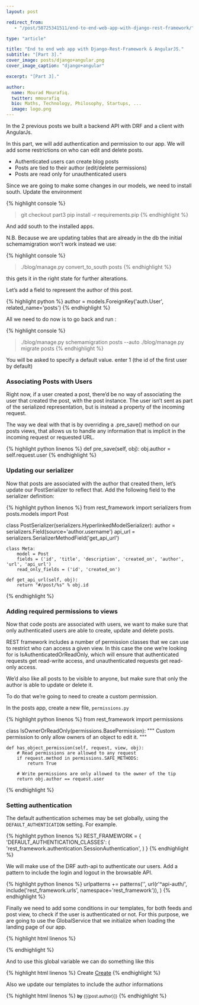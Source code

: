 ```yaml
---
layout: post

redirect_from:
   - "/post/58725341511/end-to-end-web-app-with-django-rest-framework/"

type: "article"

title: "End to end web app with Django-Rest-Framework & AngularJS."
subtitle: "[Part 3]."
cover_image: posts/django+angular.png
cover_image_caption: "django+angular"

excerpt: "[Part 3]."

author:
  name: Mourad Mourafiq.
  twitter: mmourafiq
  bio: Maths, Technology, Philosophy, Startups, ...
  image: logo.png
---
```


In the 2 previous posts we built a backend API with DRF and a client with AngularJs.

In this part, we will add authentication and permission to our app. We will add some restrictions on who can edit and delete posts.

 * Authenticated users can create blog posts
 * Posts are tied to their author (edit/delete permissions)
 * Posts are read only for unauthenticated users

Since we are going to make some changes in our models, we need to install south. Update the environment

{% highlight console %}
>  git checkout part3
>  pip install -r requirements.pip
{% endhighlight %}

And add south to the installed apps.

N.B. Because we are updating tables that are already in the db the initial schemamigration won’t work instead we use:

{% highlight console %}
>  ./blog/manage.py  convert_to_south posts
{% endhighlight %}

this gets it in the right state for further alterations.

Let’s add a field to represent the author of this post.

{% highlight python %}
author = models.ForeignKey('auth.User', related_name='posts')
{% endhighlight %}

All we need to do now is to go back and run :

{% highlight console %}
>  ./blog/manage.py schemamigration posts --auto
>  ./blog/manage.py migrate posts
{% endhighlight %}

You will be asked to specify a default value. enter 1 (the id of the first user by default)

### Associating Posts with Users

Right now, if a user created a post, there’d be no way of associating the user that created the post, with the post instance. The user isn’t sent as part of the serialized representation, but is instead a property of the incoming request.

The way we deal with that is by overriding a .pre_save() method on our posts views, that allows us to handle any information that is implicit in the incoming request or requested URL.

{% highlight python linenos %}
def pre_save(self, obj):
    obj.author = self.request.user
{% endhighlight %}

### Updating our serializer

Now that posts are associated with the author that created them, let’s update our PostSerializer to reflect that. Add the following field to the serializer definition:

{% highlight python linenos %}
from rest_framework import serializers
from posts.models import Post


class PostSerializer(serializers.HyperlinkedModelSerializer):
    author = serializers.Field(source='author.username')
    api_url = serializers.SerializerMethodField('get_api_url')

    class Meta:
        model = Post
        fields = ('id', 'title', 'description', 'created_on', 'author', 'url', 'api_url')
        read_only_fields = ('id', 'created_on')

    def get_api_url(self, obj):
        return "#/post/%s" % obj.id
{% endhighlight %}

### Adding required permissions to views

Now that code posts are associated with users, we want to make sure that only authenticated users are able to create, update and delete posts.

REST framework includes a number of permission classes that we can use to restrict who can access a given view. In this case the one we’re looking for is IsAuthenticatedOrReadOnly, which will ensure that authenticated requests get read-write access, and unauthenticated requests get read-only access.

We’d also like all posts to be visible to anyone, but make sure that only the author is able to update or delete it.

To do that we’re going to need to create a custom permission.

In the posts app, create a new file, `permissions.py`

{% highlight python linenos %}
from rest_framework import permissions

class IsOwnerOrReadOnly(permissions.BasePermission):
    """
    Custom permission to only allow owners of an object to edit it.
    """

    def has_object_permission(self, request, view, obj):
        # Read permissions are allowed to any request
        if request.method in permissions.SAFE_METHODS:
            return True

        # Write permissions are only allowed to the owner of the tip
        return obj.author == request.user
{% endhighlight %}

### Setting authentication

The default authentication schemes may be set globally, using the `DEFAULT_AUTHENTICATION` setting. For example.

{% highlight python linenos %}
REST_FRAMEWORK = {
    'DEFAULT_AUTHENTICATION_CLASSES': (
           'rest_framework.authentication.SessionAuthentication',
    )
}
{% endhighlight %}

We will make use of the DRF auth-api to authenticate our users. Add a pattern to include the login and logout in the browsable API.

{% highlight python linenos %}
urlpatterns += patterns('',
    url(r'^api-auth/', include('rest_framework.urls', namespace='rest_framework')),
)
{% endhighlight %}

Finally we need to add some conditions in our templates, for both feeds and post view, to check if the user is authenticated or not. For this purpose, we are going to use the GlobalService that we initialize when loading the landing page of our app.

{% highlight html linenos %}
<body data-spy="scroll" id="index" style="zoom: 1;" ng-controller="AppController" ng-init="initialize('{{ user.is_authenticated }}')">
{% endhighlight %}

And to use this global variable we can do something like this

{% highlight html linenos %}
<a ng-show="globals.is_authenticated" class="btn" ng-click="open('create')"> Create</a>
<a ng-hide="globals.is_authenticated" class="btn" href="/api-auth/login/"> Create</a>
{% endhighlight %}

Also we update our templates to include the author informations

{% highlight html linenos %}
<small><b>by</b> {[{post.author}]}</small>
{% endhighlight %}
